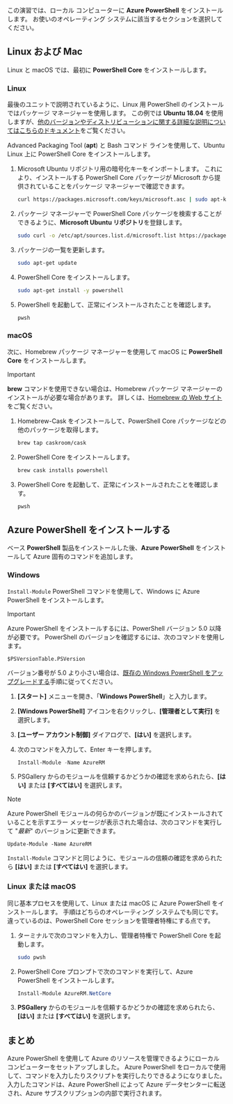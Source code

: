 この演習では、ローカル コンピューターに **Azure PowerShell** をインストールします。 お使いのオペレーティング システムに該当するセクションを選択してください。

## <a name="linux-and-mac"></a>Linux および Mac
Linux と macOS では、最初に **PowerShell Core** をインストールします。

### <a name="linux"></a>Linux
最後のユニットで説明されているように、Linux 用 PowerShell のインストールではパッケージ マネージャーを使用します。 この例では **Ubuntu 18.04** を使用しますが、[他のバージョンやディストリビューションに関する詳細な説明についてはこちらのドキュメント](https://docs.microsoft.com/powershell/scripting/setup/installing-powershell-core-on-linux)をご覧ください。

Advanced Packaging Tool (**apt**) と Bash コマンド ラインを使用して、Ubuntu Linux 上に PowerShell Core をインストールします。 

1. Microsoft Ubuntu リポジトリ用の暗号化キーをインポートします。 これにより、インストールする PowerShell Core パッケージが Microsoft から提供されていることをパッケージ マネージャーで確認できます。

    ```bash
    curl https://packages.microsoft.com/keys/microsoft.asc | sudo apt-key add -
    ```
1. パッケージ マネージャーで PowerShell Core パッケージを検索することができるように、**Microsoft Ubuntu リポジトリ**を登録します。

    ```bash
    sudo curl -o /etc/apt/sources.list.d/microsoft.list https://packages.microsoft.com/config/ubuntu/18.04/prod.list
    ```

1. パッケージの一覧を更新します。

    ```bash
    sudo apt-get update
    ```

1. PowerShell Core をインストールします。

    ```bash
    sudo apt-get install -y powershell
    ```

1. PowerShell を起動して、正常にインストールされたことを確認します。

    ```bash
    pwsh
    ```

### <a name="macos"></a>macOS
次に、Homebrew パッケージ マネージャーを使用して macOS に **PowerShell Core** をインストールします。

> [!IMPORTANT]
> **brew** コマンドを使用できない場合は、Homebrew パッケージ マネージャーのインストールが必要な場合があります。 詳しくは、[Homebrew の Web サイト](https://brew.sh/)をご覧ください。

1. Homebrew-Cask をインストールして、PowerShell Core パッケージなどの他のパッケージを取得します。

    ```bash
    brew tap caskroom/cask
    ```
1. PowerShell Core をインストールします。

    ```bash
    brew cask installs powershell
    ```

1. PowerShell Core を起動して、正常にインストールされたことを確認します。

    ```bash
    pwsh
    ```

## <a name="install-azure-powershell"></a>Azure PowerShell をインストールする
ベース **PowerShell** 製品をインストールした後、**Azure PowerShell** をインストールして Azure 固有のコマンドを追加します。

### <a name="windows"></a>Windows
`Install-Module` PowerShell コマンドを使用して、Windows に Azure PowerShell をインストールします。

> [!IMPORTANT]
> Azure PowerShell をインストールするには、PowerShell バージョン 5.0 以降が必要です。 PowerShell のバージョンを確認するには、次のコマンドを使用します。 
>
> `$PSVersionTable.PSVersion` 
>
>バージョン番号が 5.0 より小さい場合は、[既存の Windows PowerShell をアップグレードする](https://docs.microsoft.com/powershell/scripting/setup/installing-windows-powershell?view=powershell-6#upgrading-existing-windows-powershell)手順に従ってください。

1. **[スタート]** メニューを開き、「**Windows PowerShell**」と入力します。
2. **[Windows PowerShell]** アイコンを右クリックし、**[管理者として実行]** を選択します。
3. **[ユーザー アカウント制御]** ダイアログで、**[はい]** を選択します。
4. 次のコマンドを入力して、Enter キーを押します。

    ```powershell
    Install-Module -Name AzureRM
    ```
5. PSGallery からのモジュールを信頼するかどうかの確認を求められたら、**[はい]** または **[すべてはい]** を選択します。

> [!NOTE]
> Azure PowerShell モジュールの何らかのバージョンが既にインストールされていることを示すエラー メッセージが表示された場合は、次のコマンドを実行して "_最新_" のバージョンに更新できます。
> 
> `Update-Module -Name AzureRM`
> 
> `Install-Module` コマンドと同じように、モジュールの信頼の確認を求められたら **[はい]** または **[すべてはい]** を選択します。

### <a name="linux-or-macos"></a>Linux または macOS
同じ基本プロセスを使用して、Linux または macOS に Azure PowerShell をインストールします。 手順はどちらのオペレーティング システムでも同じです。 違っているのは、PowerShell Core セッションを管理者特権にする点です。

1. ターミナルで次のコマンドを入力し、管理者特権で PowerShell Core を起動します。

    ```bash
    sudo pwsh
    ```

1. PowerShell Core プロンプトで次のコマンドを実行して、Azure PowerShell をインストールします。

    ```powershell
    Install-Module AzureRM.NetCore
    ```

1. **PSGallery** からのモジュールを信頼するかどうかの確認を求められたら、**[はい]** または **[すべてはい]** を選択します。

## <a name="summary"></a>まとめ
Azure PowerShell を使用して Azure のリソースを管理できるようにローカル コンピューターをセットアップしました。 Azure PowerShell をローカルで使用して、コマンドを入力したりスクリプトを実行したりできるようになりました。 入力したコマンドは、Azure PowerShell によって Azure データセンターに転送され、Azure サブスクリプションの内部で実行されます。
